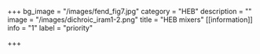 +++
bg_image = "/images/fend_fig7.jpg"
category = "HEB"
description = ""
image = "/images/dichroic_iram1-2.png"
title = "HEB mixers"
[[information]]
info = "1"
label = "priority"

+++
